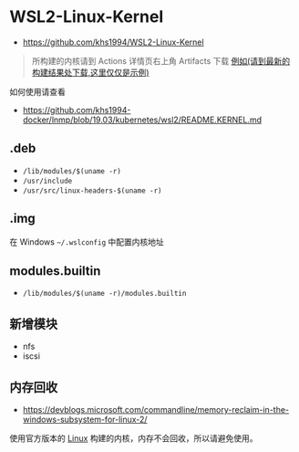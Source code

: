 # WSL2-Linux-Kernel

* https://github.com/khs1994/WSL2-Linux-Kernel

> 所构建的内核请到 Actions 详情页右上角 Artifacts 下载 [例如(请到最新的构建结果处下载,这里仅仅是示例)](https://github.com/khs1994/WSL2-Linux-Kernel/commit/591f8bd0120ccc4e726f7b9444337a4dc8b8e1dd/checks?check_suite_id=263673284)

如何使用请查看

* https://github.com/khs1994-docker/lnmp/blob/19.03/kubernetes/wsl2/README.KERNEL.md

## .deb

* `/lib/modules/$(uname -r)`
* `/usr/include`
* `/usr/src/linux-headers-$(uname -r)`

## .img

在 Windows `~/.wslconfig` 中配置内核地址

## modules.builtin

* `/lib/modules/$(uname -r)/modules.builtin`

## 新增模块

* nfs
* iscsi

## 内存回收

* https://devblogs.microsoft.com/commandline/memory-reclaim-in-the-windows-subsystem-for-linux-2/

使用官方版本的 [Linux](https://github.com/torvalds/linux) 构建的内核，内存不会回收，所以请避免使用。
